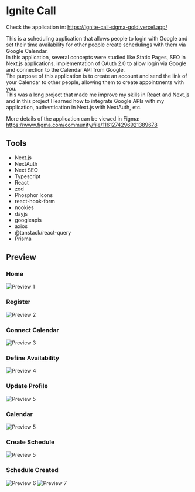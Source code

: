 # Ignite Call

Check the application in: https://ignite-call-sigma-gold.vercel.app/

This is a scheduling application that allows people to login with Google and set their time availability for other people create schedulings with them via Google Calendar.<br>
In this application, several concepts were studied like Static Pages, SEO in Next.js applications, implementation of OAuth 2.0 to allow login via Google and connection to the Calendar API from Google.<br>
The purpose of this application is to create an account and send the link of your Calendar to other people, allowing them to create appointments with you.<br>
This was a long project that made me improve my skills in React and Next.js and in this project I learned how to integrate Google APIs with my application, authentication in Next.js with NextAuth, etc.<br>

More details of the application can be viewed in Figma: https://www.figma.com/community/file/1161274296921389678<br>

## Tools
- Next.js
- NextAuth
- Next SEO
- Typescript
- React
- zod
- Phosphor Icons
- react-hook-form
- nookies
- dayjs
- googleapis
- axios
- @tanstack/react-query
- Prisma

## Preview
### Home
![Preview 1](https://i.imgur.com/ZSzG4f5.png)

### Register
![Preview 2](https://i.imgur.com/NhnTNfu.png)

### Connect Calendar
![Preview 3](https://i.imgur.com/GVa8JbQ.png)

### Define Availability
![Preview 4](https://i.imgur.com/TecsR54.png)

### Update Profile
![Preview 5](https://i.imgur.com/iF16hIo.png)

### Calendar
![Preview 5](https://i.imgur.com/Xf0W33z.png)

### Create Schedule
![Preview 5](https://i.imgur.com/VBubopG.png)

### Schedule Created
![Preview 6](https://i.imgur.com/ldbSv1a.png)
![Preview 7](https://i.imgur.com/BYnXCcZ.png)